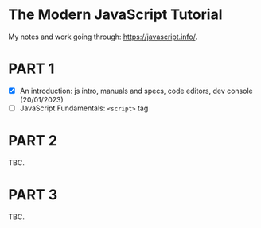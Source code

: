 # The Modern JavaScript Tutorial

My notes and work going through: https://javascript.info/.

# PART 1

- [x] An introduction: js intro, manuals and specs, code editors, dev console (20/01/2023)
- [ ] JavaScript Fundamentals: `<script>` tag

# PART 2

TBC.

# PART 3

TBC.

